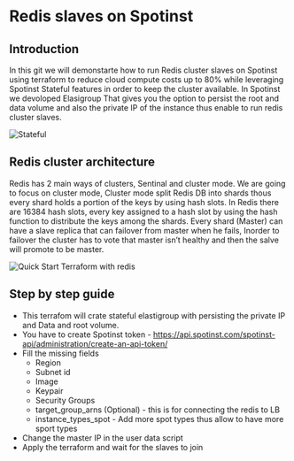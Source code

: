 # Redis slaves on Spotinst

## Introduction

In this git we will demonstarte how to run Redis cluster slaves on Spotinst using terraform to reduce cloud compute costs up to 80% while leveraging Spotinst Stateful features in order to keep the cluster available.
In Spotinst we devoloped Elasigroup That gives you the option to persist the root and data volume and also the private IP of the instance thus enable to run redis cluster slaves.

![Stateful](https://git-quick-start.s3-us-west-2.amazonaws.com/Stateful-Redis.png)

## Redis cluster architecture

Redis has 2 main ways of clusters, Sentinal and cluster mode.
We are going to focus on cluster mode, Cluster mode split Redis DB into shards thous every shard holds a portion of the keys by using hash slots.
In Redis there are 16384 hash slots, every key assigned to a hash slot by using the hash function to distribute the keys among the shards.
Every shard (Master) can have a slave replica that can failover from master when he fails, Inorder to failover the cluster has to vote that master isn’t healthy and then the salve will promote to be master.

![Quick Start Terraform with redis](https://git-quick-start.s3-us-west-2.amazonaws.com/Redis.png)

## Step by step guide

*  This terrafom will crate stateful elastigroup with persisting the private IP and Data and root volume.
* You have to create Spotinst token  - https://api.spotinst.com/spotinst-api/administration/create-an-api-token/
* Fill the missing fields
    * Region
    * Subnet id
    * Image
    * Keypair
    * Security Groups
    * target_group_arns (Optional) - this is for connecting the redis to LB
    * instance_types_spot - Add more spot types thus allow to have more sport types
* Change the master IP in the user data script
* Apply the terraform and wait for the slaves to join
 